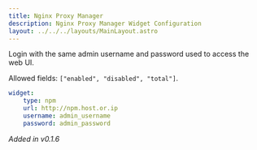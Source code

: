 ```yaml
---
title: Nginx Proxy Manager
description: Nginx Proxy Manager Widget Configuration
layout: ../../../layouts/MainLayout.astro
---
```


Login with the same admin username and password used to access the web UI.

Allowed fields: `["enabled", "disabled", "total"]`.

```yaml
widget:
    type: npm
    url: http://npm.host.or.ip
    username: admin_username
    password: admin_password
```

*Added in v0.1.6*
